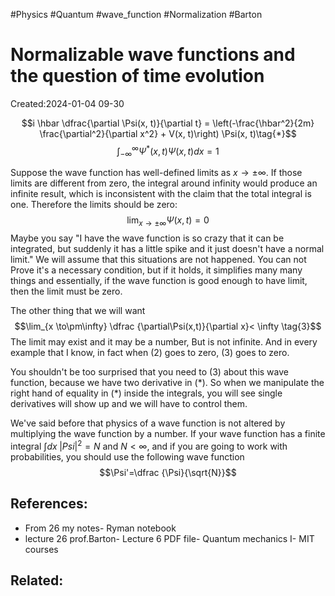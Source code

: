 #Physics #Quantum #wave_function #Normalization #Barton 

#  Normalizable wave functions and the question of time evolution
Created:2024-01-04 09-30


$$i \hbar \dfrac{\partial \Psi(x, t)}{\partial t} = \left(-\frac{\hbar^2}{2m} \frac{\partial^2}{\partial x^2} + V(x, t)\right) \Psi(x, t)\tag{*}$$
$$\int_{-\infty}^{\infty}\Psi^{*}(x,t)\Psi(x,t)dx=1 \tag{1}$$

Suppose the wave function has well-defined limits as $x \to \pm \infty$. If those limits are different from zero, the integral around infinity would produce an infinite result, which is inconsistent with the claim that the total integral is one. Therefore the limits should be zero:
$$\lim_{x \to\pm\infty}\Psi(x,t)=0 \tag{2}$$
Maybe you say "I have the wave function is so crazy that it can be integrated, but suddenly it has a little spike and it just doesn't have a normal limit." We will assume that this situations are not happened. You can not Prove it's a necessary condition, but if it holds, it simplifies many many things and essentially, if the wave function is good enough to have limit, then the limit must be zero.

The other thing that we will want
$$\lim_{x \to\pm\infty} \dfrac {\partial\Psi(x,t)}{\partial x}< \infty \tag{3}$$
The limit may exist and it may be a number, But is not infinite. And in every example that I know, in fact when $(2)$ goes to zero, $(3)$ goes to zero.

You shouldn't be too surprised that you need to $(3)$  about this wave function, because we have two derivative in $(*)$. So when we manipulate the right hand of equality in $(*)$ inside the integrals, you will see single derivatives will show up and we will have to control them.

We've said before that physics of a wave function is not altered by multiplying the wave function by a number. If your wave function has a finite integral $\int dx \;|Psi|^2 = N$ and $N<\infty$, and if you are going to work with probabilities, you should use the following wave function
$$\Psi'=\dfrac {\Psi}{\sqrt{N}}$$
## References:

-  From 26 my notes- Ryman notebook
- lecture 26 prof.Barton- Lecture 6 PDF file- Quantum mechanics I- MIT courses
## Related:



